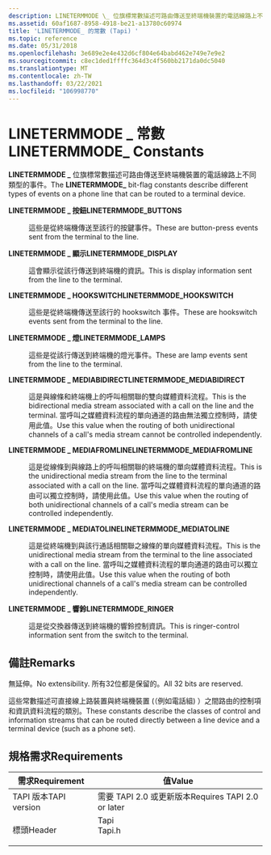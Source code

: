 ```yaml
---
description: LINETERMMODE \_ 位旗標常數描述可路由傳送至終端機裝置的電話線路上不同類型的事件。
ms.assetid: 60af1687-8958-4918-be21-a13780c60974
title: 'LINETERMMODE_ 的常數 (Tapi) '
ms.topic: reference
ms.date: 05/31/2018
ms.openlocfilehash: 3e689e2e4e432d6cf804e64babd462e749e7e9e2
ms.sourcegitcommit: c8ec1ded1ffffc364d3c4f560bb2171da0dc5040
ms.translationtype: MT
ms.contentlocale: zh-TW
ms.lasthandoff: 03/22/2021
ms.locfileid: "106998770"
---
```

# <a name="linetermmode_-constants"></a><span data-ttu-id="8440f-103">LINETERMMODE \_ 常數</span><span class="sxs-lookup"><span data-stu-id="8440f-103">LINETERMMODE\_ Constants</span></span>

<span data-ttu-id="8440f-104">**LINETERMMODE \_** 位旗標常數描述可路由傳送至終端機裝置的電話線路上不同類型的事件。</span><span class="sxs-lookup"><span data-stu-id="8440f-104">The **LINETERMMODE\_** bit-flag constants describe different types of events on a phone line that can be routed to a terminal device.</span></span>

<dl> <dt>

<span data-ttu-id="8440f-105"><span id="LINETERMMODE_BUTTONS"></span><span id="linetermmode_buttons"></span>**LINETERMMODE \_ 按鈕**</span><span class="sxs-lookup"><span data-stu-id="8440f-105"><span id="LINETERMMODE_BUTTONS"></span><span id="linetermmode_buttons"></span>**LINETERMMODE\_BUTTONS**</span></span>
</dt> <dd> <dl> <dt>



<span data-ttu-id="8440f-106">這些是從終端機傳送至該行的按鍵事件。</span><span class="sxs-lookup"><span data-stu-id="8440f-106">These are button-press events sent from the terminal to the line.</span></span>


</dt> </dl> </dd> <dt>

<span data-ttu-id="8440f-107"><span id="LINETERMMODE_DISPLAY"></span><span id="linetermmode_display"></span>**LINETERMMODE \_ 顯示**</span><span class="sxs-lookup"><span data-stu-id="8440f-107"><span id="LINETERMMODE_DISPLAY"></span><span id="linetermmode_display"></span>**LINETERMMODE\_DISPLAY**</span></span>
</dt> <dd> <dl> <dt>



<span data-ttu-id="8440f-108">這會顯示從該行傳送到終端機的資訊。</span><span class="sxs-lookup"><span data-stu-id="8440f-108">This is display information sent from the line to the terminal.</span></span>


</dt> </dl> </dd> <dt>

<span data-ttu-id="8440f-109"><span id="LINETERMMODE_HOOKSWITCH"></span><span id="linetermmode_hookswitch"></span>**LINETERMMODE \_ HOOKSWITCH**</span><span class="sxs-lookup"><span data-stu-id="8440f-109"><span id="LINETERMMODE_HOOKSWITCH"></span><span id="linetermmode_hookswitch"></span>**LINETERMMODE\_HOOKSWITCH**</span></span>
</dt> <dd> <dl> <dt>



<span data-ttu-id="8440f-110">這些是從終端機傳送至該行的 hookswitch 事件。</span><span class="sxs-lookup"><span data-stu-id="8440f-110">These are hookswitch events sent from the terminal to the line.</span></span>


</dt> </dl> </dd> <dt>

<span data-ttu-id="8440f-111"><span id="LINETERMMODE_LAMPS"></span><span id="linetermmode_lamps"></span>**LINETERMMODE \_ 燈**</span><span class="sxs-lookup"><span data-stu-id="8440f-111"><span id="LINETERMMODE_LAMPS"></span><span id="linetermmode_lamps"></span>**LINETERMMODE\_LAMPS**</span></span>
</dt> <dd> <dl> <dt>



<span data-ttu-id="8440f-112">這些是從該行傳送到終端機的燈光事件。</span><span class="sxs-lookup"><span data-stu-id="8440f-112">These are lamp events sent from the line to the terminal.</span></span>


</dt> </dl> </dd> <dt>

<span data-ttu-id="8440f-113"><span id="LINETERMMODE_MEDIABIDIRECT"></span><span id="linetermmode_mediabidirect"></span>**LINETERMMODE \_ MEDIABIDIRECT**</span><span class="sxs-lookup"><span data-stu-id="8440f-113"><span id="LINETERMMODE_MEDIABIDIRECT"></span><span id="linetermmode_mediabidirect"></span>**LINETERMMODE\_MEDIABIDIRECT**</span></span>
</dt> <dd> <dl> <dt>



<span data-ttu-id="8440f-114">這是與線條和終端機上的呼叫相關聯的雙向媒體資料流程。</span><span class="sxs-lookup"><span data-stu-id="8440f-114">This is the bidirectional media stream associated with a call on the line and the terminal.</span></span> <span data-ttu-id="8440f-115">當呼叫之媒體資料流程的單向通道的路由無法獨立控制時，請使用此值。</span><span class="sxs-lookup"><span data-stu-id="8440f-115">Use this value when the routing of both unidirectional channels of a call's media stream cannot be controlled independently.</span></span>


</dt> </dl> </dd> <dt>

<span data-ttu-id="8440f-116"><span id="LINETERMMODE_MEDIAFROMLINE"></span><span id="linetermmode_mediafromline"></span>**LINETERMMODE \_ MEDIAFROMLINE**</span><span class="sxs-lookup"><span data-stu-id="8440f-116"><span id="LINETERMMODE_MEDIAFROMLINE"></span><span id="linetermmode_mediafromline"></span>**LINETERMMODE\_MEDIAFROMLINE**</span></span>
</dt> <dd> <dl> <dt>



<span data-ttu-id="8440f-117">這是從線條到與線路上的呼叫相關聯的終端機的單向媒體資料流程。</span><span class="sxs-lookup"><span data-stu-id="8440f-117">This is the unidirectional media stream from the line to the terminal associated with a call on the line.</span></span> <span data-ttu-id="8440f-118">當呼叫之媒體資料流程的單向通道的路由可以獨立控制時，請使用此值。</span><span class="sxs-lookup"><span data-stu-id="8440f-118">Use this value when the routing of both unidirectional channels of a call's media stream can be controlled independently.</span></span>


</dt> </dl> </dd> <dt>

<span data-ttu-id="8440f-119"><span id="LINETERMMODE_MEDIATOLINE"></span><span id="linetermmode_mediatoline"></span>**LINETERMMODE \_ MEDIATOLINE**</span><span class="sxs-lookup"><span data-stu-id="8440f-119"><span id="LINETERMMODE_MEDIATOLINE"></span><span id="linetermmode_mediatoline"></span>**LINETERMMODE\_MEDIATOLINE**</span></span>
</dt> <dd> <dl> <dt>



<span data-ttu-id="8440f-120">這是從終端機到與該行通話相關聯之線條的單向媒體資料流程。</span><span class="sxs-lookup"><span data-stu-id="8440f-120">This is the unidirectional media stream from the terminal to the line associated with a call on the line.</span></span> <span data-ttu-id="8440f-121">當呼叫之媒體資料流程的單向通道的路由可以獨立控制時，請使用此值。</span><span class="sxs-lookup"><span data-stu-id="8440f-121">Use this value when the routing of both unidirectional channels of a call's media stream can be controlled independently.</span></span>


</dt> </dl> </dd> <dt>

<span data-ttu-id="8440f-122"><span id="LINETERMMODE_RINGER"></span><span id="linetermmode_ringer"></span>**LINETERMMODE \_ 響鈴**</span><span class="sxs-lookup"><span data-stu-id="8440f-122"><span id="LINETERMMODE_RINGER"></span><span id="linetermmode_ringer"></span>**LINETERMMODE\_RINGER**</span></span>
</dt> <dd> <dl> <dt>



<span data-ttu-id="8440f-123">這是從交換器傳送到終端機的響鈴控制資訊。</span><span class="sxs-lookup"><span data-stu-id="8440f-123">This is ringer-control information sent from the switch to the terminal.</span></span>


</dt> </dl> </dd> </dl>

## <a name="remarks"></a><span data-ttu-id="8440f-124">備註</span><span class="sxs-lookup"><span data-stu-id="8440f-124">Remarks</span></span>

<span data-ttu-id="8440f-125">無延伸。</span><span class="sxs-lookup"><span data-stu-id="8440f-125">No extensibility.</span></span> <span data-ttu-id="8440f-126">所有32位都是保留的。</span><span class="sxs-lookup"><span data-stu-id="8440f-126">All 32 bits are reserved.</span></span>

<span data-ttu-id="8440f-127">這些常數描述可直接線上路裝置與終端機裝置 (（例如電話組) ）之間路由的控制項和資訊資料流程的類別。</span><span class="sxs-lookup"><span data-stu-id="8440f-127">These constants describe the classes of control and information streams that can be routed directly between a line device and a terminal device (such as a phone set).</span></span>

## <a name="requirements"></a><span data-ttu-id="8440f-128">規格需求</span><span class="sxs-lookup"><span data-stu-id="8440f-128">Requirements</span></span>



| <span data-ttu-id="8440f-129">需求</span><span class="sxs-lookup"><span data-stu-id="8440f-129">Requirement</span></span> | <span data-ttu-id="8440f-130">值</span><span class="sxs-lookup"><span data-stu-id="8440f-130">Value</span></span> |
|-------------------------|-----------------------------------------------------------------------------------|
| <span data-ttu-id="8440f-131">TAPI 版本</span><span class="sxs-lookup"><span data-stu-id="8440f-131">TAPI version</span></span><br/> | <span data-ttu-id="8440f-132">需要 TAPI 2.0 或更新版本</span><span class="sxs-lookup"><span data-stu-id="8440f-132">Requires TAPI 2.0 or later</span></span><br/>                                             |
| <span data-ttu-id="8440f-133">標頭</span><span class="sxs-lookup"><span data-stu-id="8440f-133">Header</span></span><br/>       | <dl> <span data-ttu-id="8440f-134"><dt>Tapi</dt></span><span class="sxs-lookup"><span data-stu-id="8440f-134"><dt>Tapi.h</dt></span></span> </dl> |



 

 




